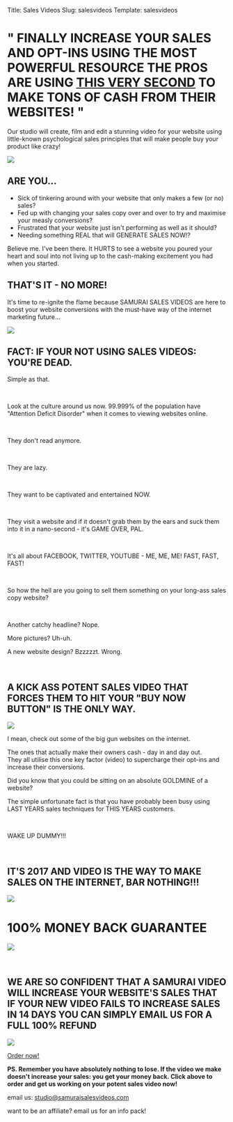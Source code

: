 Title: Sales Videos
Slug: salesvideos
Template: salesvideos

# " FINALLY INCREASE YOUR SALES AND OPT-INS USING THE MOST POWERFUL RESOURCE THE PROS ARE USING <u>THIS VERY SECOND</u> TO MAKE TONS OF CASH FROM THEIR WEBSITES! "

Our studio will create, film and edit a stunning video for your website using little-known psychological sales principles that will make people buy your product like crazy!

![](/images/salesvideos/1.png)
  
  

## ARE YOU...

- Sick of tinkering around with your website that only makes a few (or no) sales? 
- Fed up with changing your sales copy over and over to try and maximise your measly conversions?
- Frustrated that your website just isn't performing as well as it should?
- Needing something REAL that will GENERATE SALES NOW!?
  

Believe me. I've been there. It HURTS to see a website you poured your heart and soul into not living up to the cash-making excitement you had when you started.  
  

## THAT'S IT - NO MORE!

  
It's time to re-ignite the flame because SAMURAI SALES VIDEOS are here to boost your website conversions with the must-have way of the internet marketing future...

![](/images/salesvideos/2.png)  

## FACT: IF YOUR NOT USING SALES VIDEOS: YOU'RE DEAD.
  

Simple as that.

 

Look at the culture around us now. 99.999% of the population have "Attention Deficit Disorder" when it comes to viewing websites online.

 

They don't read anymore.

 

They are lazy.

 

They want to be captivated and entertained NOW.

 

They visit a website and if it doesn't grab them by the ears and suck them into it in a nano-second - it's GAME OVER, PAL.

 

It's all about FACEBOOK, TWITTER, YOUTUBE - ME, ME, ME! FAST, FAST, FAST!

 

So how the hell are you going to sell them something on your long-ass sales copy website?

 

Another catchy headline? Nope.

More pictures? Uh-uh.

A new website design? Bzzzzzt. Wrong.

 

## A KICK ASS POTENT SALES VIDEO THAT FORCES THEM TO HIT YOUR "BUY NOW BUTTON" IS THE ONLY WAY.

![](/images/salesvideos/3.png)

I mean, check out some of the big gun websites on the internet.

The ones that actually make their owners cash - day in and day out.   
They all utilise this one key factor (video) to supercharge their opt-ins and increase their conversions.

Did you know that you could be sitting on an absolute GOLDMINE of a website?

The simple unfortunate fact is that you have probably been busy using LAST YEARS sales techniques for THIS YEARS customers.

 

WAKE UP DUMMY!!!

 

## IT'S 2017 AND VIDEO IS THE WAY TO MAKE SALES ON THE INTERNET, BAR NOTHING!!!

![](/images/salesvideos/4.png) 

# 100% MONEY BACK GUARANTEE

![](/images/salesvideos/5.png)

 

## WE ARE SO CONFIDENT THAT A SAMURAI VIDEO WILL INCREASE YOUR WEBSITE'S SALES THAT IF YOUR NEW VIDEO FAILS TO INCREASE SALES IN 14 DAYS YOU CAN SIMPLY EMAIL US FOR A FULL 100% REFUND

![](/images/salesvideos/6.png)

<a class="btn btn-cta" href="#contact"
data-toggle="modal" data-target="#contact">
Order now!
<i class="fa fa-arrow-right right"></i>
</a>
  

**PS. Remember you have absolutely nothing to lose. If the video we make doesn't increase your sales: you get your money back. Click above to order and get us working on your potent sales video now!**

  

email us: [studio@samuraisalesvideos.com](http://web.archive.org/web/20140107184315/mailto:studio@samuraisalesvideos.com)

want to be an affiliate? email us for an info pack!


